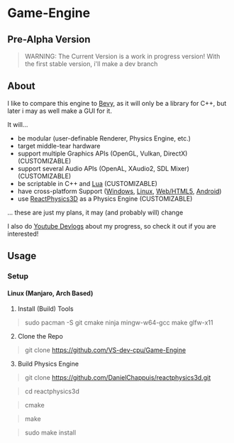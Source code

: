 # Game-Engine
## Pre-Alpha Version
> WARNING: The Current Version is a work in progress version!
> With the first stable version, i'll make a dev branch

## About

I like to compare this engine to [Bevy](https://bevyengine.org/), as it will only be a library for C++, but later i may as well make a GUI for it.

It will...
- be modular (user-definable Renderer, Physics Engine, etc.)
- target middle-tear hardware
- support multiple Graphics APIs (OpenGL, Vulkan, DirectX) (CUSTOMIZABLE)
- support several Audio APIs (OpenAL, XAudio2, SDL Mixer) (CUSTOMIZABLE)
- be scriptable in C++ and [Lua](https://www.lua.org/about.html) (CUSTOMIZABLE)
- have cross-platform Support ([Windows](https://www.mingw-w64.org/), [Linux](https://gcc.gnu.org/), [Web/HTML5](https://emscripten.org/), [Android](https://developer.android.com/))
- use [ReactPhysics3D](https://reactphysics3d.com/) as a Physics Engine (CUSTOMIZABLE)

... these are just my plans, it may (and probably will) change

I also do [Youtube Devlogs](https://www.youtube.com/channel/UCR8z9TUZnUDvs0XR0DUEnmw) about my progress, so check it out if you are interested!

## Usage

### Setup

#### Linux (Manjaro, Arch Based)

1. Install (Build) Tools
> sudo pacman -S git cmake ninja mingw-w64-gcc make glfw-x11

2. Clone the Repo
> git clone https://github.com/VS-dev-cpu/Game-Engine

3. Build Physics Engine
> git clone https://github.com/DanielChappuis/reactphysics3d.git

> cd reactphysics3d

> cmake

> make

> sudo make install